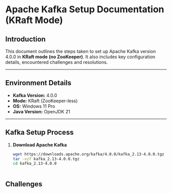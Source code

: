 # Apache Kafka Setup Documentation (KRaft Mode)

## Introduction

This document outlines the steps taken to set up Apache Kafka version 4.0.0 in **KRaft mode (no ZooKeeper)**. It also includes key configuration details, encountered challenges and resolutions.

---

## Environment Details

- **Kafka Version:** 4.0.0
- **Mode:** KRaft (ZooKeeper-less)
- **OS:** Windows 11 Pro
- **Java Version:** OpenJDK 21

---

## Kafka Setup Process

1. **Download Apache Kafka**
   ```bash
   wget https://downloads.apache.org/kafka/4.0.0/kafka_2.13-4.0.0.tgz
   tar -xzf kafka_2.13-4.0.0.tgz
   cd kafka_2.13-4.0.0



## Challenges